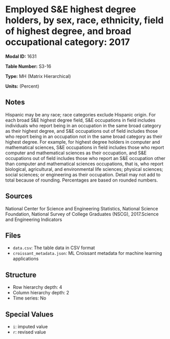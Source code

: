 # Employed S&E highest degree holders, by sex, race, ethnicity, field of highest degree, and broad occupational category: 2017

**Modal ID:** 1631

**Table Number:** S3-16

**Type:** MH (Matrix Hierarchical)

**Units:** (Percent)

## Notes

Hispanic may be any race; race categories exclude Hispanic origin. For each broad S&E highest degree field, S&E occupations in field includes individuals who report being in an occupation in the same broad category as their highest degree, and S&E occupations out of field includes those who report being in an occupation not in the same broad category as their highest degree. For example, for highest degree holders in computer and mathematical sciences, S&E occupations in field includes those who report computer and mathematical sciences as their occupation, and S&E occupations out of field includes those who report an S&E occupation other than computer and mathematical sciences occupations, that is, who report biological, agricultural, and environmental life sciences; physical sciences; social sciences; or engineering as their occupation. Detail may not add to total because of rounding. Percentages are based on rounded numbers.

## Sources

National Center for Science and Engineering Statistics, National Science Foundation, National Survey of College Graduates (NSCG), 2017.Science and Engineering Indicators

## Files

- `data.csv`: The table data in CSV format
- `croissant_metadata.json`: ML Croissant metadata for machine learning applications

## Structure

- Row hierarchy depth: 4
- Column hierarchy depth: 2
- Time series: No

## Special Values

- `i`: imputed value
- `r`: revised value
